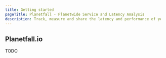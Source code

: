 ```yaml
---
title: Getting started
pageTitle: Planetfall - Planetwide Service and Latency Analysis
description: Track, measure and share the latency and performance of your APIs from across the planet.
---
```


## Planetfall.io


TODO